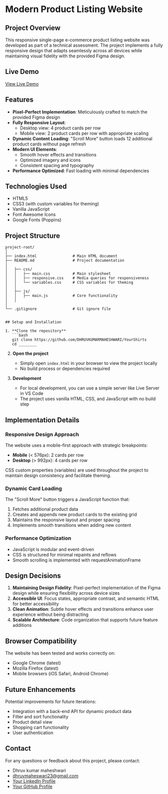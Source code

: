 # Modern Product Listing Website

## Project Overview

This responsive single-page e-commerce product listing website was developed as part of a technical assessment. The project implements a fully responsive design that adapts seamlessly across all devices while maintaining visual fidelity with the provided Figma design.

## Live Demo

[View Live Demo](https://your-shirts.vercel.app/)

## Features

- **Pixel-Perfect Implementation**: Meticulously crafted to match the provided Figma design
- **Fully Responsive Layout**:
  - Desktop view: 4 product cards per row
  - Mobile view: 2 product cards per row with appropriate scaling
- **Dynamic Content Loading**: "Scroll More" button loads 12 additional product cards without page refresh
- **Modern UI Elements**:
  - Smooth hover effects and transitions
  - Optimized imagery and icons
  - Consistent spacing and typography
- **Performance Optimized**: Fast loading with minimal dependencies

## Technologies Used

- HTML5
- CSS3 (with custom variables for theming)
- Vanilla JavaScript
- Font Awesome Icons
- Google Fonts (Poppins)

## Project Structure

```
project-root/
│
├── index.html                # Main HTML document
├── README.md                 # Project documentation
│
│   ├── css/
│   │   ├── main.css          # Main stylesheet
│   │   ├── responsive.css    # Media queries for responsiveness
│   │   └── variables.css     # CSS variables for theming
│   │
│   ├── js/
│   │   ├── main.js           # Core functionality   
│   │            
│
└── .gitignore                # Git ignore file


## Setup and Installation

1. **Clone the repository**
   ```bash
   git clone https://github.com/DHRUVKUMARMAHESHWARI/YourShirts
   cd ________
   ```

2. **Open the project**
   - Simply open `index.html` in your browser to view the project locally
   - No build process or dependencies required

3. **Development**
   - For local development, you can use a simple server like Live Server in VS Code
   - The project uses vanilla HTML, CSS, and JavaScript with no build step

## Implementation Details

### Responsive Design Approach

The website uses a mobile-first approach with strategic breakpoints:
- **Mobile** (< 576px): 2 cards per row
- **Desktop** (> 992px): 4 cards per row

CSS custom properties (variables) are used throughout the project to maintain design consistency and facilitate theming.

### Dynamic Card Loading

The "Scroll More" button triggers a JavaScript function that:
1. Fetches additional product data
2. Creates and appends new product cards to the existing grid
3. Maintains the responsive layout and proper spacing
4. Implements smooth transitions when adding new content

### Performance Optimization

- JavaScript is modular and event-driven
- CSS is structured for minimal repaints and reflows
- Smooth scrolling is implemented with requestAnimationFrame

## Design Decisions

1. **Maintaining Design Fidelity**: Pixel-perfect implementation of the Figma design while ensuring flexibility across device sizes
2. **Accessible UI**: Focus states, appropriate contrast, and semantic HTML for better accessibility
3. **Clean Animation**: Subtle hover effects and transitions enhance user experience without being distracting
4. **Scalable Architecture**: Code organization that supports future feature additions

## Browser Compatibility

The website has been tested and works correctly on:
- Google Chrome (latest)
- Mozilla Firefox (latest)
- Mobile browsers (iOS Safari, Android Chrome)

## Future Enhancements

Potential improvements for future iterations:
- Integration with a back-end API for dynamic product data
- Filter and sort functionality
- Product detail view
- Shopping cart functionality
- User authentication


## Contact

For any questions or feedback about this project, please contact:
- Dhruv kumar maheshwari
- dhruvmaheswari23@gmail.com
- [Your LinkedIn Profile](https://www.linkedin.com/in/dhruv-kumar-maheshwari-46b38a249/)
- [Your GitHub Profile](https://github.com/DHRUVKUMARMAHESHWARI)